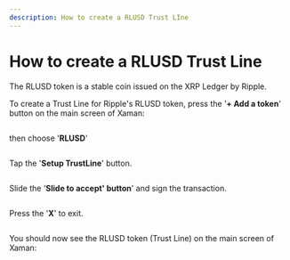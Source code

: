 ```yaml
---
description: How to create a RLUSD Trust LIne
---
```


# How to create a RLUSD Trust Line

The RLUSD token is a stable coin issued on the XRP Ledger by Ripple.

To create a Trust Line for Ripple's RLUSD token, press the '**+ Add a token**' button on the main screen of Xaman:

<figure><img src="../.gitbook/assets/Create Trust Line - 1.png" alt=""><figcaption></figcaption></figure>

then choose '**RLUSD**'

<figure><img src="../.gitbook/assets/Create Trust Line - 2a.png" alt=""><figcaption></figcaption></figure>

Tap the '**Setup TrustLine**' button.

<figure><img src="../.gitbook/assets/Create Trust Line - 3a.png" alt=""><figcaption></figcaption></figure>

Slide the '**Slide to accept' button**' and sign the transaction.



<figure><img src="../.gitbook/assets/RLUSD - 4.png" alt=""><figcaption></figcaption></figure>

Press the '**X**' to exit.

<figure><img src="../.gitbook/assets/Create Trust Line - 5a.png" alt=""><figcaption></figcaption></figure>

You should now see the RLUSD token (Trust Line) on the main screen of Xaman:

<figure><img src="../.gitbook/assets/Create Trust Line - 6a.png" alt=""><figcaption></figcaption></figure>

